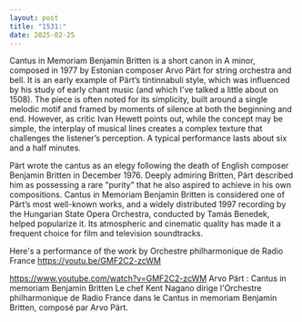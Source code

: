 ```yaml
---
layout: post
title: "1531:"
date: 2025-02-25
---
```


Cantus in Memoriam Benjamin Britten is a short canon in A minor, composed in 1977 by Estonian composer Arvo Pärt for string orchestra and bell. It is an early example of Pärt’s tintinnabuli style, which was influenced by his study of early chant music (and which I've talked a little about on 1508). The piece is often noted for its simplicity, built around a single melodic motif and framed by moments of silence at both the beginning and end. However, as critic Ivan Hewett points out, while the concept may be simple, the interplay of musical lines creates a complex texture that challenges the listener’s perception. A typical performance lasts about six and a half minutes.

Pärt wrote the cantus as an elegy following the death of English composer Benjamin Britten in December 1976. Deeply admiring Britten, Pärt described him as possessing a rare "purity" that he also aspired to achieve in his own compositions. Cantus in Memoriam Benjamin Britten is considered one of Pärt’s most well-known works, and a widely distributed 1997 recording by the Hungarian State Opera Orchestra, conducted by Tamás Benedek, helped popularize it. Its atmospheric and cinematic quality has made it a frequent choice for film and television soundtracks.

Here's a performance of the work by Orchestre philharmonique de Radio France
https://youtu.be/GMF2C2-zcWM

https://www.youtube.com/watch?v=GMF2C2-zcWM
Arvo Pärt : Cantus in memoriam Benjamin Britten
Le chef Kent Nagano dirige l'Orchestre philharmonique de Radio France dans le Cantus in memoriam Benjamin Britten, composé par Arvo Pärt.

